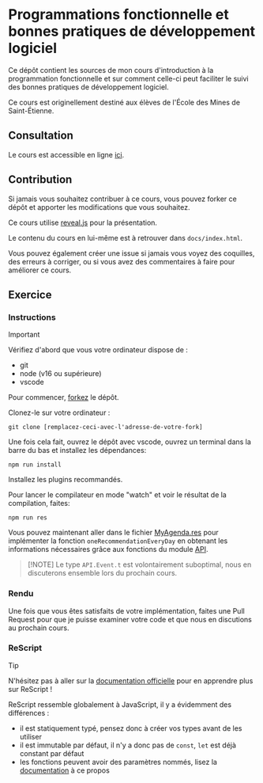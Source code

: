 # Programmations fonctionnelle et bonnes pratiques de développement logiciel

Ce dépôt contient les sources de mon cours d'introduction à la programmation fonctionnelle et sur comment
celle-ci peut faciliter le suivi des bonnes pratiques de développement logiciel.

Ce cours est originellement destiné aux élèves de l'École des Mines de Saint-Étienne.

## Consultation

Le cours est accessible en ligne [ici](https://tsnobip.github.io/best-practices-and-fp/).

## Contribution

Si jamais vous souhaitez contribuer à ce cours, vous pouvez forker ce dépôt et
apporter les modifications que vous souhaitez.

Ce cours utilise [reveal.js](https://revealjs.com/) pour la présentation.

Le contenu du cours en lui-même est à retrouver dans `docs/index.html`.

Vous pouvez également créer une issue si jamais vous voyez des coquilles, des erreurs à corriger,
ou si vous avez des commentaires à faire pour améliorer ce cours.

## Exercice

### Instructions

> [!IMPORTANT]
> Vérifiez d'abord que vous votre ordinateur dispose de :
>
> - git
> - node (v16 ou supérieure)
> - vscode

Pour commencer, [forkez](https://github.com/tsnobip/best-practices-and-fp/fork) le dépôt.

Clonez-le sur votre ordinateur :

```
git clone [remplacez-ceci-avec-l'adresse-de-votre-fork]
```

Une fois cela fait, ouvrez le dépôt avec vscode, ouvrez un terminal dans la barre du bas et installez les dépendances:

```
npm run install
```

Installez les plugins recommandés.

Pour lancer le compilateur en mode "watch" et voir le résultat de la compilation, faites:

```
npm run res
```

Vous pouvez maintenant aller dans le fichier [MyAgenda.res](exercise/MyAgenda.res) pour
implémenter la fonction `oneRecommendationEveryDay` en obtenant les informations
nécessaires grâce aux fonctions du module [API](exercise/API.resi).

> [!NOTE] Le type `API.Event.t` est volontairement suboptimal, nous en discuterons ensemble lors du prochain cours.

### Rendu

Une fois que vous êtes satisfaits de votre implémentation, faites une Pull Request pour que
je puisse examiner votre code et que nous en discutions au prochain cours.

### ReScript

> [!TIP]
> N'hésitez pas à aller sur la [documentation officielle](https://rescript-lang.org/)
> pour en apprendre plus sur ReScript !

ReScript ressemble globalement à JavaScript, il y a évidemment des différences :

- il est statiquement typé, pensez donc à créer vos types avant de les utiliser
- il est immutable par défaut, il n'y a donc pas de `const`, `let` est déjà constant par défaut
- les fonctions peuvent avoir des paramètres nommés, lisez la [documentation](https://rescript-lang.org/docs/manual/latest/function#labeled-arguments) à ce propos
